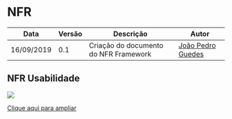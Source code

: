 # NFR

| Data | Versão | Descrição | Autor |
| --- | --- | --- | --- |
| 16/09/2019 | 0.1 | Criação do documento do NFR Framework | [João Pedro Guedes](https://github.com/sudjoao)|

## NFR Usabilidade

<img src="docs/assets/img/modeling/usabilidade_nfr.png">

<a href="docs/assets/img/modeling/usabilidade_nfr.png"> Clique aqui para ampliar</a>